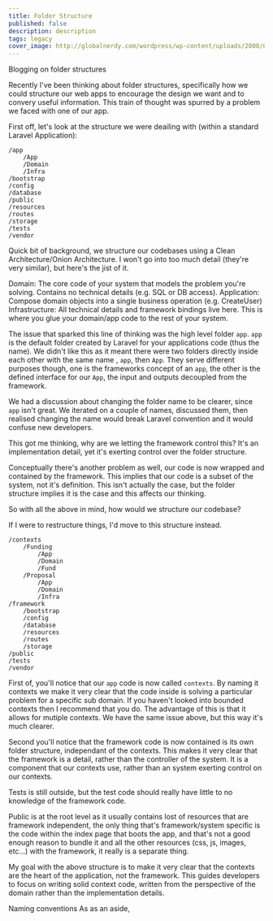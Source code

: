 ```yaml
---
title: Folder Structure
published: false
description: description
tags: legacy
cover_image: http://globalnerdy.com/wordpress/wp-content/uploads/2008/07/technical_difficulties_please_stand_by.jpg
---
```

Blogging on folder structures

Recently I've been thinking about folder structures, specifically how we could structure our web apps to encourage the design we want and to convery useful information. This train of thought was spurred by a problem we faced with one of our app. 

First off, let's look at the structure we were deailing with (within a standard Laravel Application):

```
/app
	/App
	/Domain
	/Infra
/bootstrap
/config
/database
/public
/resources
/routes
/storage
/tests
/vendor
```

Quick bit of background, we structure our codebases using a Clean Architecture/Onion Architecture. I won't go into too much detail (they're very similar), but here's the jist of it. 

Domain: The core code of your system that models the problem you're solving. Contains no technical details (e.g. SQL or DB access).
Application: Compose domain objects into a single business operation (e.g. CreateUser)
Infrastructure: All technical details and framework bindings live here. This is where you glue your domain/app code to the rest of your system.

The issue that sparked this line of thinking was the high level folder `app`. `app` is the default folder created by Laravel for your applications code (thus the name). We didn't like this as it meant there were two folders directly inside each other with the same name , `app`, then `App`. They serve different purposes though, one is the frameworks concept of an `app`, the other is the defined interface for our `App`, the input and outputs decoupled from the framework.

We had a discussion about changing the folder name to be clearer, since `app` isn't great. We iterated on a couple of names, discussed them, then realised changing the name would break Laravel convention and it would confuse new developers. 

This got me thinking, why are we letting the framework control this? It's an implementation detail, yet it's exerting control over the folder structure. 

Conceptually there's another problem as well, our code is now wrapped and contained by the framework. This implies that our code is a subset of the system, not it's definition. This isn't actually the case, but the folder structure implies it is the case and this affects our thinking.

So with all the above in mind, how would we structure our codebase?

If I were to restructure things, I'd move to this structure instead.

```
/contexts
	/Funding
		/App
		/Domain
		/Fund
	/Proposal
		/App
		/Domain
		/Infra
/framework
	/bootstrap
	/config
	/database
	/resources
	/routes
	/storage
/public
/tests
/vendor
```

First of, you'll notice that our `app` code is now called `contexts`. By naming it contexts we make it very clear that the code inside is solving a particular problem for a specific sub domain. If you haven't looked into bounded contexts then I recommend that you do. The advantage of this is that it allows for mutiple contexts. We have the same issue above, but this way it's much clearer.

Second you'll notice that the framework code is now contained is its own folder structure, independant of the contexts. This makes it very clear that the framework is a detail, rather than the controller of the system. It is a component that our contexts use, rather than an system exerting control on our contexts.

Tests is still outside, but the test code should really have little to no knowledge of the framework code. 

Public is at the root level as it usually contains lost of resources that are framework independent, the only thing that's framework/system specific is the code within the index page that boots the app, and that's not a good enough reason to bundle it and all the other resources (css, js, images, etc...) with the framework, it really is a separate thing.

My goal with the above structure is to make it very clear that the contexts are the heart of the application, not the framework. This guides developers to focus on writing solid context code, written from the perspective of the domain rather than the implementation details.

Naming conventions
As as an aside, 
